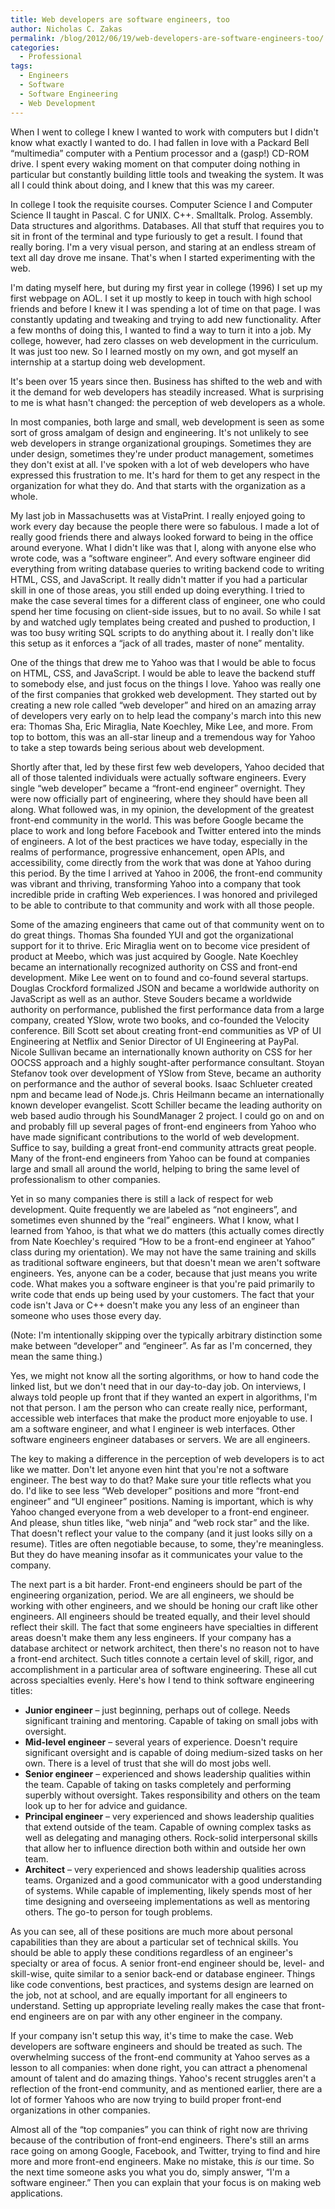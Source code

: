 ```yaml
---
title: Web developers are software engineers, too
author: Nicholas C. Zakas
permalink: /blog/2012/06/19/web-developers-are-software-engineers-too/
categories:
  - Professional
tags:
  - Engineers
  - Software
  - Software Engineering
  - Web Development
---
```

When I went to college I knew I wanted to work with computers but I didn't know what exactly I wanted to do. I had fallen in love with a Packard Bell &#8220;multimedia&#8221; computer with a Pentium processor and a (gasp!) CD-ROM drive. I spent every waking moment on that computer doing nothing in particular but constantly building little tools and tweaking the system. It was all I could think about doing, and I knew that this was my career.

In college I took the requisite courses. Computer Science I and Computer Science II taught in Pascal. C for UNIX. C++. Smalltalk. Prolog. Assembly. Data structures and algorithms. Databases. All that stuff that requires you to sit in front of the terminal and type furiously to get a result. I found that really boring. I'm a very visual person, and staring at an endless stream of text all day drove me insane. That's when I started experimenting with the web.

I'm dating myself here, but during my first year in college (1996) I set up my first webpage on AOL. I set it up mostly to keep in touch with high school friends and before I knew it I was spending a lot of time on that page. I was constantly updating and tweaking and trying to add new functionality. After a few months of doing this, I wanted to find a way to turn it into a job. My college, however, had zero classes on web development in the curriculum. It was just too new. So I learned mostly on my own, and got myself an internship at a startup doing web development.

It's been over 15 years since then. Business has shifted to the web and with it the demand for web developers has steadily increased. What is surprising to me is what hasn't changed: the perception of web developers as a whole.

In most companies, both large and small, web development is seen as some sort of gross amalgam of design and engineering. It's not unlikely to see web developers in strange organizational groupings. Sometimes they are under design, sometimes they're under product management, sometimes they don't exist at all. I've spoken with a lot of web developers who have expressed this frustration to me. It's hard for them to get any respect in the organization for what they do. And that starts with the organization as a whole.

My last job in Massachusetts was at VistaPrint. I really enjoyed going to work every day because the people there were so fabulous. I made a lot of really good friends there and always looked forward to being in the office around everyone. What I didn't like was that I, along with anyone else who wrote code, was a &#8220;software engineer&#8221;. And every software engineer did everything from writing database queries to writing backend code to writing HTML, CSS, and JavaScript. It really didn't matter if you had a particular skill in one of those areas, you still ended up doing everything. I tried to make the case several times for a different class of engineer, one who could spend her time focusing on client-side issues, but to no avail. So while I sat by and watched ugly templates being created and pushed to production, I was too busy writing SQL scripts to do anything about it. I really don't like this setup as it enforces a &#8220;jack of all trades, master of none&#8221; mentality.

One of the things that drew me to Yahoo was that I would be able to focus on HTML, CSS, and JavaScript. I would be able to leave the backend stuff to somebody else, and just focus on the things I love. Yahoo was really one of the first companies that grokked web development. They started out by creating a new role called &#8220;web developer&#8221; and hired on an amazing array of developers very early on to help lead the company's march into this new era: Thomas Sha, Eric Miraglia, Nate Koechley, Mike Lee, and more. From top to bottom, this was an all-star lineup and a tremendous way for Yahoo to take a step towards being serious about web development.

Shortly after that, led by these first few web developers, Yahoo decided that all of those talented individuals were actually software engineers. Every single &#8220;web developer&#8221; became a &#8220;front-end engineer&#8221; overnight. They were now officially part of engineering, where they should have been all along. What followed was, in my opinion, the development of the greatest front-end community in the world. This was before Google became the place to work and long before Facebook and Twitter entered into the minds of engineers. A lot of the best practices we have today, especially in the realms of performance, progressive enhancement, open APIs, and accessibility, come directly from the work that was done at Yahoo during this period. By the time I arrived at Yahoo in 2006, the front-end community was vibrant and thriving, transforming Yahoo into a company that took incredible pride in crafting Web experiences. I was honored and privileged to be able to contribute to that community and work with all those people.

Some of the amazing engineers that came out of that community went on to do great things. Thomas Sha founded YUI and got the organizational support for it to thrive. Eric Miraglia went on to become vice president of product at Meebo, which was just acquired by Google. Nate Koechley became an internationally recognized authority on CSS and front-end development. Mike Lee went on to found and co-found several startups. Douglas Crockford formalized JSON and became a worldwide authority on JavaScript as well as an author. Steve Souders became a worldwide authority on performance, published the first performance data from a large company, created YSlow, wrote two books, and co-founded the Velocity conference. Bill Scott set about creating front-end communities as VP of UI Engineering at Netflix and Senior Director of UI Engineering at PayPal. Nicole Sullivan became an internationally known authority on CSS for her OOCSS approach and a highly sought-after performance consultant. Stoyan Stefanov took over development of YSlow from Steve, became an authority on performance and the author of several books. Isaac Schlueter created npm and became lead of Node.js. Chris Heilmann became an internationally known developer evangelist. Scott Schiller became the leading authority on web based audio through his SoundManager 2 project. I could go on and on and probably fill up several pages of front-end engineers from Yahoo who have made significant contributions to the world of web development. Suffice to say, building a great front-end community attracts great people.  
Many of the front-end engineers from Yahoo can be found at companies large and small all around the world, helping to bring the same level of professionalism to other companies.

Yet in so many companies there is still a lack of respect for web development. Quite frequently we are labeled as &#8220;not engineers&#8221;, and sometimes even shunned by the &#8220;real&#8221; engineers. What I know, what I learned from Yahoo, is that what we do matters (this actually comes directly from Nate Koechley's required &#8220;How to be a front-end engineer at Yahoo&#8221; class during my orientation). We may not have the same training and skills as traditional software engineers, but that doesn't mean we aren't software engineers. Yes, anyone can be a coder, because that just means you write code. What makes you a software engineer is that you're paid primarily to write code that ends up being used by your customers. The fact that your code isn't Java or C++ doesn't make you any less of an engineer than someone who uses those every day.

(Note: I'm intentionally skipping over the typically arbitrary distinction some make between &#8220;developer&#8221; and &#8220;engineer&#8221;. As far as I'm concerned, they mean the same thing.)

Yes, we might not know all the sorting algorithms, or how to hand code the linked list, but we don't need that in our day-to-day job. On interviews, I always told people up front that if they wanted an expert in algorithms, I'm not that person. I am the person who can create really nice, performant, accessible web interfaces that make the product more enjoyable to use. I am a software engineer, and what I engineer is web interfaces. Other software engineers engineer databases or servers. We are all engineers.

The key to making a difference in the perception of web developers is to act like we matter. Don't let anyone even hint that you're not a software engineer. The best way to do that? Make sure your title reflects what you do. I'd like to see less &#8220;Web developer&#8221; positions and more &#8220;front-end engineer&#8221; and &#8220;UI engineer&#8221; positions. Naming is important, which is why Yahoo changed everyone from a web developer to a front-end engineer. And please, shun titles like, &#8220;web ninja&#8221; and &#8220;web rock star&#8221; and the like. That doesn't reflect your value to the company (and it just looks silly on a resume). Titles are often negotiable because, to some, they're meaningless. But they do have meaning insofar as it communicates your value to the company.

The next part is a bit harder. Front-end engineers should be part of the engineering organization, period. We are all engineers, we should be working with other engineers, and we should be honing our craft like other engineers. All engineers should be treated equally, and their level should reflect their skill. The fact that some engineers have specialties in different areas doesn't make them any less engineers. If your company has a database architect or network architect, then there's no reason not to have a front-end architect. Such titles connote a certain level of skill, rigor, and accomplishment in a particular area of software engineering. These all cut across specialties evenly. Here's how I tend to think software engineering titles:

  * **Junior engineer** &#8211; just beginning, perhaps out of college. Needs significant training and mentoring. Capable of taking on small jobs with oversight.
  * **Mid-level engineer** &#8211; several years of experience. Doesn't require significant oversight and is capable of doing medium-sized tasks on her own. There is a level of trust that she will do most jobs well.
  * **Senior engineer** &#8211; experienced and shows leadership qualities within the team. Capable of taking on tasks completely and performing superbly without oversight. Takes responsibility and others on the team look up to her for advice and guidance.
  * **Principal engineer** &#8211; very experienced and shows leadership qualities that extend outside of the team. Capable of owning complex tasks as well as delegating and managing others. Rock-solid interpersonal skills that allow her to influence direction both within and outside her own team.
  * **Architect** &#8211; very experienced and shows leadership qualities across teams. Organized and a good communicator with a good understanding of systems. While capable of implementing, likely spends most of her time designing and overseeing implementations as well as mentoring others. The go-to person for tough problems.

As you can see, all of these positions are much more about personal capabilities than they are about a particular set of technical skills. You should be able to apply these conditions regardless of an engineer's specialty or area of focus. A senior front-end engineer should be, level- and skill-wise, quite similar to a senior back-end or database engineer. Things like code conventions, best practices, and systems design are learned on the job, not at school, and are equally important for all engineers to understand. Setting up appropriate leveling really makes the case that front-end engineers are on par with any other engineer in the company.

If your company isn't setup this way, it's time to make the case. Web developers are software engineers and should be treated as such. The overwhelming success of the front-end community at Yahoo serves as a lesson to all companies: when done right, you can attract a phenomenal amount of talent and do amazing things. Yahoo's recent struggles aren't a reflection of the front-end community, and as mentioned earlier, there are a lot of former Yahoos who are now trying to build proper front-end organizations in other companies. 

Almost all of the &#8220;top companies&#8221; you can think of right now are thriving because of the contribution of front-end engineers. There's still an arms race going on among Google, Facebook, and Twitter, trying to find and hire more and more front-end engineers. Make no mistake, this *is* our time. So the next time someone asks you what you do, simply answer, &#8220;I'm a software engineer.&#8221; Then you can explain that your focus is on making web applications.
